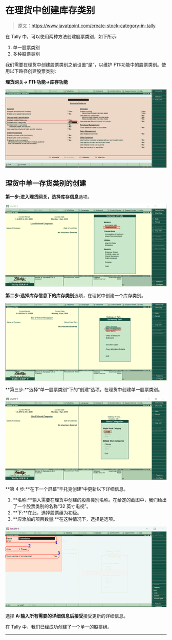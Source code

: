 # 在理货中创建库存类别

> 原文：<https://www.javatpoint.com/create-stock-category-in-tally>

在 Tally 中，可以使用两种方法创建股票类别，如下所示:

1.  单一股票类别
2.  多种股票类别

我们需要在理货中创建股票类别之前设置“是”，以维护 F11:功能中的股票类别。使用以下路径创建股票类别:

**理货网关→ F11:功能→库存功能**

![Create Stock Category in Tally](img/5cd6e87ccc4062cb6678f52baf60d9d5.png)

## 理货中单一存货类别的创建

**第一步:**进入理货网关，选择**库存信息**选项。

![Create Stock Category in Tally](img/af19ff9770ae1f9c0cc728beae334aa4.png)

**第二步:**选择库存信息下的**库存类别**选项，在理货中创建一个库存类别。

![Create Stock Category in Tally](img/04b5e464116d23803aed2b8683554558.png)

**第三步:**选择“单一股票类别”下的“创建”选项，在理货中创建单一股票类别。

![Create Stock Category in Tally](img/fe73ef39ad678bc9ab92e2591544e2fe.png)

**第 4 步:**在下一个屏幕“辛托克创建”中更新以下详细信息。

1.  **名称:**输入需要在理货中创建的股票类别名称。在给定的截图中，我们给出了一个股票类别的名称“32 英寸电视”。
2.  **下:**在此，选择股票组为初级。
3.  **应添加的项目数量:**在这种情况下，选择是选项。

![Create Stock Category in Tally](img/f862cc1387867bd742f9acb508ac0f16.png)

选择 **A:输入所有需要的详细信息后接受**接受更新的详细信息。

在 Tally 中，我们已经成功创建了一个单一的股票组。

* * *